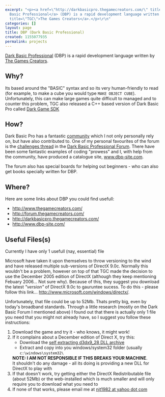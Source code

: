```yaml
---
excerpt: "<p><a href=\"http://darkbasicpro.thegamecreators.com/\" title=\"DBP\">Dark
  Basic Professional</a> (DBP) is a rapid development language written by <a href=\"http://www.thegamecreators.com/\"
  title=\"TGC\">The Games Creators</a>.</p>\r\n"
categories: []
layout: page
title: DBP (Dark Basic Professional)
created: 1155077935
permalink: projects
---
```

<p><a href="http://darkbasicpro.thegamecreators.com/" title="DBP">Dark Basic Professional</a> (DBP) is a rapid development language written by <a href="http://www.thegamecreators.com/" title="TGC">The Games Creators</a>.</p>
<!--break-->
<h2>Why?</h2>
<p>Its based around the "BASIC" syntax and so its very human-friendly to read (for example, to make a cube you would type <code>MAKE OBJECT CUBE</code>). Unfortunately, this can make large games quite difficult to managed and to counter this problem, TGC also released a C++ based version of Dark Basic Pro called <a href="http://darkgamesdk.thegamecreators.com/" title="DGSDK">Dark Game SDK</a></p>

<h2>How?</h2>
<P>Dark Basic Pro has a fantastic <a href="http://forum.thegamecreators.com/" title="TGC Forum">community</a> which I not only personally rely on, but have also contributed to. One of my personal favourites of the forum is the <a href="http://forum.thegamecreators.com/?m=forum_view&t=48011&b=1" title="Challenges Thread">challenges thread</a> in the <a href="http://forum.thegamecreators.com/?m=forum_read&i=1" title="DBP Forum">Dark Basic Professional Forum</a>. There have been some fantastic examples of coding "prowess" and I, with help from the community, have produced a catalogue site, <a href="http://www.dbp-site.com/" title="DBP-Site.com">www.dbp-site.com</a>.</p>
<p>The forum also has special boards for helping out beginners - who can also get books specially written for DBP.</p>

<h2>Where?</h2>
<p>Here are some links about DBP you could find usefull:</p>
<ul>
<li><a href="http://www.thegamecreators.com/" title="The Game Creators">http://www.thegamecreators.com/</a></li>
<li><a href="http://forum.thegamecreators.com/" title="TGC Forum">http://forum.thegamecreators.com/</a></li>
<li><a href="http://darkbasicpro.thegamecreators.com/" title="Dark Basic Professional homepage">http://darkbasicpro.thegamecreators.com/</a></li>
<li><a href="http://www.dbp-site.com/" title="TGC Forum">http://www.dbp-site.com/</a></li>
</ul>

<h2>Useful Files(s)</h2>
<p>Currently I have only 1 usefull (nay, essential) file</p>
<p>Microsoft have taken it upon themselves to throw versioning to the wind and have released multiple sub-versions of DirectX 9.0c. Normally this wouldn't be a problem, however on top of that TGC made the decision to use the December 2005 edition of DirectX (although they keep mentioning Febuary 2006... Not sure why). Because of this, they suggest you download the latest <em>"version" </em> of DirectX 9.0c to gauruntee sucess. To do this - please follow this link... <a href="http://www.microsoft.com/windows/directx/" title="Microsoft DirectX">http://www.microsoft.com/windows/directx/</a>.</p>
<p>Unfortunately, that file could be up to 52Mb. Thats pretty big, even by today's broadband standards. Through a little research (mostly on the Dark Basic Forum I mentioned above) I found out that there is actually only 1 file you need that you might not already have, so I suggest you follow these instructions:</p>
<ol>
<li>Download the game and try it - who knows, it might work!</li>
<li>If it complains about a December edition of Direct X, try this:
<ul>
<li>Download the <a href="/sites/thingy-ma-jig.co.uk/files/d3dx9_28.sfx.exe">self extracting d3dx9_28 DLL archive</a></li>
<li>Extract and copy into you windows/system32 folder (usually <code>c:\windows\system32\</code></li>
</ul>
<strong>NOTE: I AM NOT RESPONSIBLE IF THIS BREAKS YOUR MACHINE</strong>.<br/>It shouldn't do any damage - all its doing is providing a new DLL for DirectX to play with
</li>
<li>If that doesn't work, try getting either the DirectX Redistributable file (about 52Mb) or the web-installed which is much smaller and will only require you to download what you need to</li>
<li>If none of that works, please email me at <a href="mailto:njt1982@yahoo.com">njt1982 at yahoo dot com</a></li>
</ol>
